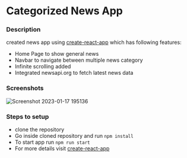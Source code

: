 # Categorized News App

### Description 
created news app using [create-react-app](https://create-react-app.dev/docs/getting-started/) which has following features:
* Home Page to show general news 
* Navbar to navigate between multiple news category
* Infinite scrolling added 
* Integrated newsapi.org to fetch latest news data

### Screenshots 

![Screenshot 2023-01-17 195136](https://user-images.githubusercontent.com/120083268/212926181-cf2a5e49-6596-4fb1-a645-c6f966376b3a.png)

### Steps to setup

* clone the repository 
* Go inside cloned repository and run `npm install`
* To start app run `npm run start` 
* For more details visit [create-react-app](https://create-react-app.dev/docs/getting-started/)
